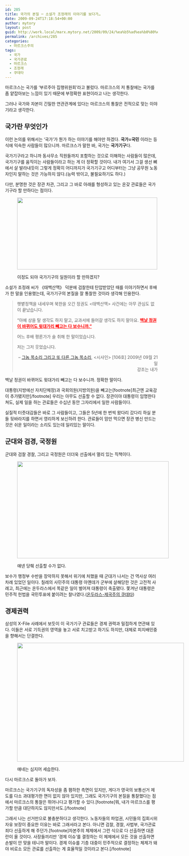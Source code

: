 ```yaml
---
id: 285
title: 국가의 본질 ─ 소설가 조정래의 이야기를 보다가…
date: 2009-09-24T17:18:54+00:00
author: mytory
layout: post
guid: http://work.local/marx.mytory.net/2009/09/24/%ea%b5%ad%ea%b0%80%ec%9d%98-%eb%b3%b8%ec%a7%88-%e2%94%80-%ec%86%8c%ec%84%a4%ea%b0%80-%ec%a1%b0%ec%a0%95%eb%9e%98%ec%9d%98-%ec%9d%b4%ec%95%bc%ea%b8%b0%eb%a5%bc-%eb%b3%b4%eb%8b%a4%ea%b0%80/
permalink: /archives/285
categories:
  - 마르크스주의
tags:
  - 국가
  - 국가관료
  - 마르크스
  - 조정래
  - 쿠데타
---
```

마르크스는 국가를 ‘부르주아 집행위원회’라고 불렀다. 마르크스의 저 통찰에는 국가를 좀 얕잡아보는 느낌이 있기 때문에 부정확한 표현이라고 나는 생각한다.

그러나 국가와 자본이 긴밀한 연관관계에 있다는 마르크스의 통찰은 전적으로 맞는 이야기라고 생각한다.

## 국가란 무엇인가

이런 논의를 위해서는 &#8216;국가&#8217;가 뭔가 하는 이야기를 해야만 하겠다. **국가=국민** 이라는 등식에 익숙한 사람들이 많으니까. 마르크스가 말한 바, 국가는 **국가기구**다.

국가기구라고 하니까 동사무소 직원들까지 포함하는 것으로 이해하는 사람들이 많은데, 국가기구를 움직이는 사람들이라고 하는 게 더 정확할 것이다. 내가 여기서 그걸 생선 뼈에서 살 발라내듯이 그렇게 정확히 어디까지가 국가기구고 어디부터는 그냥 공무원 노동자인지 말하는 것은 가능하지 않다.(능력 밖이고, 불필요하기도 하다.)

다만, 분명한 것은 장관 차관, 그리고 그 바로 아래를 형성하고 있는 온갖 관료들은 국가기구라 할 만하다는 점이다.<figure style="width: 462px" class="wp-caption aligncenter">

<img src="http://work.local/marx.mytory.net/wp-content/uploads/1/cfile5.uf.202119104ABBA96206E35B.jpg" width="462" height="237" alt="" filename="cfile5.uf.202119104ABBA96206E35B.jpg" filemime="" /><figcaption class="wp-caption-text">이정도 되야 국가기구의 일원이라 할 만하겠지?</figcaption></figure> 

소설가 조정래 씨가 《태백산맥》 덕분에 검찰한테 탄압받았던 때를 이야기하면서 후배가 한 말을 인용했는데, 국가기구의 본질을 잘 통찰한 것이라 생각해 인용한다.

> 햇볕정책을 내세우며 북한을 오간 정권도 &lt;태백산맥&gt; 사건에는 아무 관심도 없이 끝났습니다.
> 
> “아예 상을 탈 생각도 하지 말고, 교과서에 들어갈 생각도 하지 말아요. <span style="color: rgb(255, 0, 0);"><u><strong>백날 정권이 바뀌어도 윗대가리 빼고는 다 보수니까.”</strong></u></span>
> 
> 어느 후배 평론가가 술 취해 한 말이었습니다.
> 
> 저는 그저 웃었습니다.
> 
> <p style="text-align: right;">
>   &#8211; <a target="_blank" href="http://www.sisain.co.kr/news/articleView.html?idxno=5306">그놈 목소리 그리고 또 다른 그놈 목소리</a>, &lt;시사인&gt; [106호] 2009년 09월 21일<br /> 강조는 내가
> </p>

백날 정권이 바뀌어도 윗대가리 빼고는 다 보수니까. 정확한 말이다.

대통령(지방에선 자치단체장)과 국회의원(지방의원)을 빼고는[footnote]최근엔 교육감이 추가됐지만[/footnote] 우리는 아무도 선출할 수 없다. 장관이야 대통령이 임명한다 쳐도, 실제 일을 하는 관료들은 수십년 동안 그자리에서 일한 사람들이다.

실질적 터줏대감들은 바로 그 사람들이고, 그들은 5년에 한 번씩 왔다리 갔다리 하실 분들 뒷바라지를 하면서 영리하게 보신하려 한다. 관료들이 맘만 먹으면 장관 병신 만드는 것은 쉬운 일이라는 소리도 있는데 일리있는 말이다.

## 군대와 검경, 국정원

군대와 검찰 경찰, 그리고 국정원은 더더욱 선출에서 멀리 있는 직책이다.<figure style="width: 500px" class="wp-caption aligncenter">

<img src="http://work.local/marx.mytory.net/wp-content/uploads/1/cfile21.uf.172119104ABBA961048CC5.jpg" width="500" height="319" alt="" filename="cfile21.uf.172119104ABBA961048CC5.jpg" filemime="" /><figcaption class="wp-caption-text">얘넨 당췌 선출할 수가 없다.</figcaption></figure> 

보수가 행정부 수반을 장악하지 못해서 위기에 처했을 때 군대가 나서는 건 역사상 여러 차례 있었던 일이다. 칠레의 사민주의 대통령 아옌데가 군부에 살해당한 것은 고전적 사례고, 최근에는 온두라스에서 똑같은 일이 벌어져 대통령이 축출됐다. 쫓겨난 대통령은 민주적 헌법을 국민투표에 붙이려는 찰나였다.(<a target="_blank" title="피오나 맥파일, &lt;레프트21&gt; ,  2009-08-06" href="http://www.left21.com/article/6858">온두라스-제국주의 쿠데타</a>)

## 경제권력

삼성의 X-File 사례에서 보듯이 이 국가기구 관료들은 경제 권력과 밀접하게 연관돼 있다. 이들은 서로 기득권의 영역을 놓고 서로 치고받고 하기도 하지만, 대체로 피지배민중을 향해서는 단결한다.<figure style="width: 550px" class="wp-caption aligncenter">

<img src="http://work.local/marx.mytory.net/wp-content/uploads/1/cfile21.uf.152119104ABBA95E035902.gif" width="550" height="391" alt="" filename="cfile21.uf.152119104ABBA95E035902.gif" filemime="" /><figcaption class="wp-caption-text">얘네는 심지어 세습한다.</figcaption></figure> 

다시 마르크스로 돌아가 보자.

마르크스는 국가기구의 독자성을 좀 폄하한 측면이 있지만, 게다가 영국의 보통선거 제도를 다소 과대평가한 면이 없지 않아 있지만, 그래도 국가기구의 본질을 통찰했다는 점에서 마르크스의 통찰은 뛰어나다고 평가할 수 있다.[footnote]뭐, 내가 마르크스를 평가할 만큼 대단하지도 않지만서도.[/footnote]

그래서 나는 선거만으로 불충분하다고 생각한다. 노동자들의 파업권, 시민들의 집회시위 자유 보장이 중요한 이유는 바로 그래서라고 본다. 아니면 검찰, 경찰, 사법부, 국가관료 죄다 선출하게 해 주던가.[footnote]자본주의 체제에서 그런 식으로 다 선출하면 대혼란이 올 것이다. 사장들끼리만 &#8216;경제 이슈&#8217;를 결정하는 이 체제에서 모든 것을 선출하면 손발이 안 맞을 테니까 말이다. 경제 이슈를 기층 대중이 민주적으로 결정하는 체제가 돼야 비로소 모든 관료를 선출하는 게 효율적일 것이라고 본다.[/footnote]